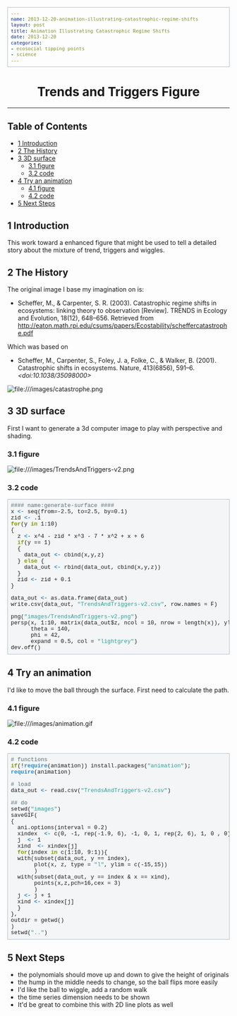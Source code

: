```yaml
---
name: 2013-12-20-animation-illustrating-catastrophic-regime-shifts
layout: post
title: Animation Illustrating Catastrophic Regime Shifts
date: 2013-12-20
categories:
- ecosocial tipping points
- science
---
```


<head>
<title>Trends and Triggers Figure </title>
<meta http-equiv="Content-Type" content="text/html;charset=utf-8"/>
<meta name="title" content="Trends and Triggers Figure "/>
<meta name="generator" content="Org-mode"/>
<meta name="generated" content="2013-12-20T00:18+1100"/>
<meta name="author" content="Ivan Hanigan"/>
<meta name="description" content=""/>
<meta name="keywords" content=""/>
<style type="text/css">
 <!--/*--><![CDATA[/*><!--*/
  html { font-family: Times, serif; font-size: 12pt; }
  .title  { text-align: center; }
  .todo   { color: red; }
  .done   { color: green; }
  .tag    { background-color: #add8e6; font-weight:normal }
  .target { }
  .timestamp { color: #bebebe; }
  .timestamp-kwd { color: #5f9ea0; }
  .right  {margin-left:auto; margin-right:0px;  text-align:right;}
  .left   {margin-left:0px;  margin-right:auto; text-align:left;}
  .center {margin-left:auto; margin-right:auto; text-align:center;}
  p.verse { margin-left: 3% }
  pre {
        border: 1pt solid #AEBDCC;
        background-color: #F3F5F7;
        padding: 5pt;
        font-family: courier, monospace;
        font-size: 90%;
        overflow:auto;
  }
  table { border-collapse: collapse; }
  td, th { vertical-align: top;  }
  th.right  { text-align:center;  }
  th.left   { text-align:center;   }
  th.center { text-align:center; }
  td.right  { text-align:right;  }
  td.left   { text-align:left;   }
  td.center { text-align:center; }
  dt { font-weight: bold; }
  div.figure { padding: 0.5em; }
  div.figure p { text-align: center; }
  div.inlinetask {
    padding:10px;
    border:2px solid gray;
    margin:10px;
    background: #ffffcc;
  }
  textarea { overflow-x: auto; }
  .linenr { font-size:smaller }
  .code-highlighted {background-color:#ffff00;}
  .org-info-js_info-navigation { border-style:none; }
  #org-info-js_console-label { font-size:10px; font-weight:bold;
                               white-space:nowrap; }
  .org-info-js_search-highlight {background-color:#ffff00; color:#000000;
                                 font-weight:bold; }
  /*]]>*/-->
</style>
<script type="text/javascript">
/*
@licstart  The following is the entire license notice for the
JavaScript code in this tag.

Copyright (C) 2012-2013 Free Software Foundation, Inc.

The JavaScript code in this tag is free software: you can
redistribute it and/or modify it under the terms of the GNU
General Public License (GNU GPL) as published by the Free Software
Foundation, either version 3 of the License, or (at your option)
any later version.  The code is distributed WITHOUT ANY WARRANTY;
without even the implied warranty of MERCHANTABILITY or FITNESS
FOR A PARTICULAR PURPOSE.  See the GNU GPL for more details.

As additional permission under GNU GPL version 3 section 7, you
may distribute non-source (e.g., minimized or compacted) forms of
that code without the copy of the GNU GPL normally required by
section 4, provided you include this license notice and a URL
through which recipients can access the Corresponding Source.


@licend  The above is the entire license notice
for the JavaScript code in this tag.
*/
<!--/*--><![CDATA[/*><!--*/
 function CodeHighlightOn(elem, id)
 {
   var target = document.getElementById(id);
   if(null != target) {
     elem.cacheClassElem = elem.className;
     elem.cacheClassTarget = target.className;
     target.className = "code-highlighted";
     elem.className   = "code-highlighted";
   }
 }
 function CodeHighlightOff(elem, id)
 {
   var target = document.getElementById(id);
   if(elem.cacheClassElem)
     elem.className = elem.cacheClassElem;
   if(elem.cacheClassTarget)
     target.className = elem.cacheClassTarget;
 }
/*]]>*///-->
</script>

</head>
<body>

<div id="preamble">

</div>

<div id="content">
<h1 class="title">Trends and Triggers Figure </h1>


<hr/>


<div id="table-of-contents">
<h2>Table of Contents</h2>
<div id="text-table-of-contents">
<ul>
<li><a href="#sec-1">1 Introduction</a></li>
<li><a href="#sec-2">2 The History</a></li>
<li><a href="#sec-3">3 3D surface</a>
<ul>
<li><a href="#sec-3-1">3.1 figure</a></li>
<li><a href="#sec-3-2">3.2 code</a></li>
</ul>
</li>
<li><a href="#sec-4">4 Try an animation</a>
<ul>
<li><a href="#sec-4-1">4.1 figure</a></li>
<li><a href="#sec-4-2">4.2 code</a></li>
</ul>
</li>
<li><a href="#sec-5">5 Next Steps</a></li>
</ul>
</div>
</div>

<div id="outline-container-1" class="outline-2">
<h2 id="sec-1"><span class="section-number-2">1</span> Introduction</h2>
<div class="outline-text-2" id="text-1">

<p>This work toward a enhanced figure that might be used to tell a detailed story about the mixture of trend, triggers and wiggles.
</p></div>

</div>

<div id="outline-container-2" class="outline-2">
<h2 id="sec-2"><span class="section-number-2">2</span> The History</h2>
<div class="outline-text-2" id="text-2">

<p>The original image I base my imagination on is:
</p>
<ul>
<li>Scheffer, M., &amp; Carpenter, S. R. (2003). Catastrophic regime shifts in ecosystems: linking theory to observation [Review]. TRENDS in Ecology and Evolution, 18(12), 648–656. Retrieved from <a href="http://eaton.math.rpi.edu/csums/papers/Ecostability/scheffercatastrophe.pdf">http://eaton.math.rpi.edu/csums/papers/Ecostability/scheffercatastrophe.pdf</a>
</li>
</ul>


<p>
Which was based on 
</p>
<ul>
<li>Scheffer, M., Carpenter, S., Foley, J. a, Folke, C., &amp; Walker, B. (2001). Catastrophic shifts in ecosystems. Nature, 413(6856), 591–6. <i>&lt;doi:10.1038/35098000&gt;</i>
</li>
</ul>


<p>
<img src="file:///images/catastrophe.png"  alt="file:///images/catastrophe.png" />
</p>


</div>

</div>

<div id="outline-container-3" class="outline-2">
<h2 id="sec-3"><span class="section-number-2">3</span> 3D surface</h2>
<div class="outline-text-2" id="text-3">

<p>First I want to generate a 3d computer image to play with perspective and shading.
</p>
</div>

<div id="outline-container-3-1" class="outline-3">
<h3 id="sec-3-1"><span class="section-number-3">3.1</span> figure</h3>
<div class="outline-text-3" id="text-3-1">


<p>
<img src="file:///images/TrendsAndTriggers-v2.png"  alt="file:///images/TrendsAndTriggers-v2.png" />
</p></div>

</div>

<div id="outline-container-3-2" class="outline-3">
<h3 id="sec-3-2"><span class="section-number-3">3.2</span> code</h3>
<div class="outline-text-3" id="text-3-2">




<pre class="src src-R"><span style="color: #586e75;">#### </span><span style="color: #586e75;">name:generate-surface ####</span>
x <span style="color: #268bd2; font-weight: bold;">&lt;-</span> seq(from=-2.5, to=2.5, by=0.1)
zid <span style="color: #268bd2; font-weight: bold;">&lt;-</span> .1
<span style="color: #859900; font-weight: bold;">for</span>(y <span style="color: #859900; font-weight: bold;">in</span> 1:10)
{    
  z <span style="color: #268bd2; font-weight: bold;">&lt;-</span> x^4 - zid * x^3 - 7 * x^2 + x + 6
  <span style="color: #859900; font-weight: bold;">if</span>(y == 1)
  {
    data_out <span style="color: #268bd2; font-weight: bold;">&lt;-</span> cbind(x,y,z)  
  } <span style="color: #859900; font-weight: bold;">else</span> {
    data_out <span style="color: #268bd2; font-weight: bold;">&lt;-</span> rbind(data_out, cbind(x,y,z))
  }
  zid <span style="color: #268bd2; font-weight: bold;">&lt;-</span> zid + 0.1
}

data_out <span style="color: #268bd2; font-weight: bold;">&lt;-</span> as.data.frame(data_out)
write.csv(data_out, <span style="color: #2aa198;">"TrendsAndTriggers-v2.csv"</span>, row.names = F)

png(<span style="color: #2aa198;">"images/TrendsAndTriggers-v2.png"</span>)
persp(x, 1:10, matrix(data_out$z, ncol = 10, nrow = length(x)), ylab= <span style="color: #2aa198;">""</span>,  xlab= <span style="color: #2aa198;">""</span>, zlab = <span style="color: #2aa198;">""</span>,  
      theta = 140, 
      phi = 42, 
      expand = 0.5, col = <span style="color: #2aa198;">"lightgrey"</span>)
dev.off()
</pre>



</div>
</div>

</div>

<div id="outline-container-4" class="outline-2">
<h2 id="sec-4"><span class="section-number-2">4</span> Try an animation</h2>
<div class="outline-text-2" id="text-4">

<p>I'd like to move the ball through the surface.  First need to calculate the path.
</p>
</div>

<div id="outline-container-4-1" class="outline-3">
<h3 id="sec-4-1"><span class="section-number-3">4.1</span> figure</h3>
<div class="outline-text-3" id="text-4-1">

<p><img src="file:///images/animation.gif"  alt="file:///images/animation.gif" />
</p></div>

</div>

<div id="outline-container-4-2" class="outline-3">
<h3 id="sec-4-2"><span class="section-number-3">4.2</span> code</h3>
<div class="outline-text-3" id="text-4-2">




<pre class="src src-R"><span style="color: #586e75;"># </span><span style="color: #586e75;">functions</span>
<span style="color: #859900; font-weight: bold;">if</span>(!<span style="color: #268bd2; font-weight: bold;">require</span>(animation)) install.packages(<span style="color: #2aa198;">"animation"</span>);
<span style="color: #268bd2; font-weight: bold;">require</span>(animation)

<span style="color: #586e75;"># </span><span style="color: #586e75;">load</span>
data_out <span style="color: #268bd2; font-weight: bold;">&lt;-</span> read.csv(<span style="color: #2aa198;">"TrendsAndTriggers-v2.csv"</span>)

<span style="color: #586e75;">## </span><span style="color: #586e75;">do</span>
setwd(<span style="color: #2aa198;">"images"</span>)
saveGIF(
{
  ani.options(interval = 0.2)
  xindex  <span style="color: #268bd2; font-weight: bold;">&lt;-</span> c(0, -1, rep(-1.9, 6), -1, 0, 1, rep(2, 6), 1, 0 , 0)
  j  <span style="color: #268bd2; font-weight: bold;">&lt;-</span> 1
  xind  <span style="color: #268bd2; font-weight: bold;">&lt;-</span> xindex[j]
  <span style="color: #859900; font-weight: bold;">for</span>(index <span style="color: #859900; font-weight: bold;">in</span> c(1:10, 9:1)){
  with(subset(data_out, y == index),
       plot(x, z, type = <span style="color: #2aa198;">"l"</span>, ylim = c(-15,15))
       )
  with(subset(data_out, y == index &amp; x == xind),
       points(x,z,pch=16,cex = 3)
       )
  j <span style="color: #268bd2; font-weight: bold;">&lt;-</span> j + 1
  xind <span style="color: #268bd2; font-weight: bold;">&lt;-</span> xindex[j]
  }
},
outdir = getwd()
)
setwd(<span style="color: #2aa198;">".."</span>)
</pre>


</div>
</div>

</div>

<div id="outline-container-5" class="outline-2">
<h2 id="sec-5"><span class="section-number-2">5</span> Next Steps</h2>
<div class="outline-text-2" id="text-5">

<ul>
<li>the polynomials should move up and down to give the height of originals
</li>
<li>the hump in the middle needs to change, so the ball flips more easily
</li>
<li>I'd like the ball to wiggle, add a random walk 
</li>
<li>the time series dimension needs to be shown
</li>
<li>It'd be great to combine this with 2D line plots as well
</li>
</ul>





</div>
</div>
</div>

</body>
